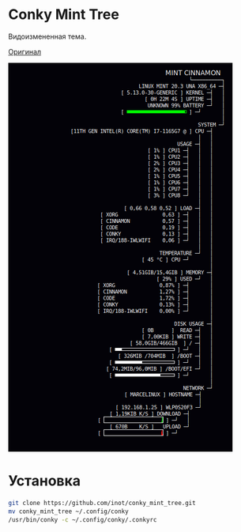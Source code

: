 # Conky Mint Tree

Видоизмененная тема. 

[Оригинал](https://www.deviantart.com/iznogud78/art/Conky-Fedora-Tree-795963082 "Оригинал")

![](https://raw.githubusercontent.com/inot/conky_mint_tree/fb9ef8e1f76dc84252dabb614df07469dc9453e1/mint_tree.png?raw=true)

# Установка 
```bash
git clone https://github.com/inot/conky_mint_tree.git
mv conky_mint_tree ~/.config/conky
/usr/bin/conky -c ~/.config/conky/.conkyrc
```

